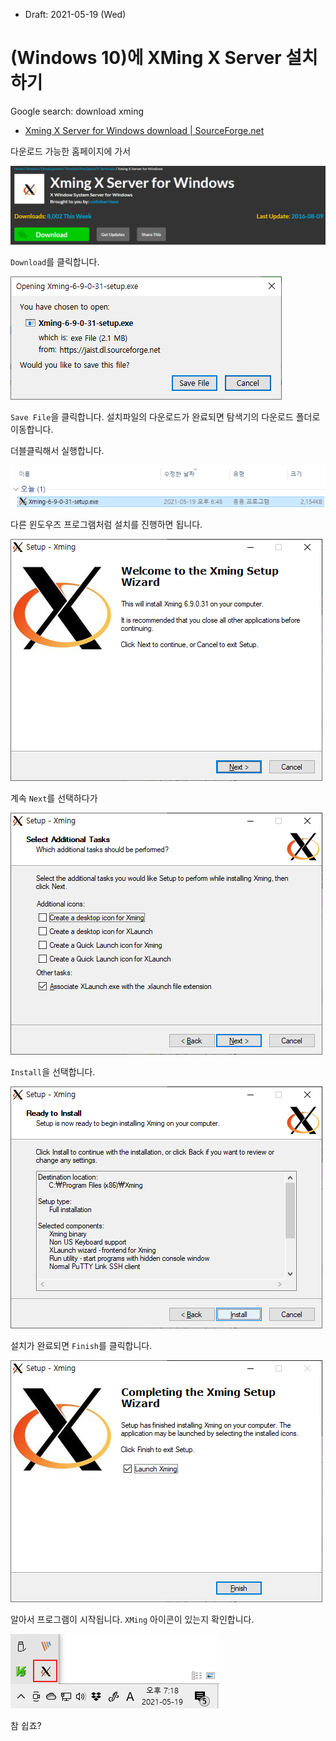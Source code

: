 * Draft: 2021-05-19 (Wed)

# (Windows 10)에 XMing X Server 설치하기

Google search: download xming

* [Xming X Server for Windows download | SourceForge.net](https://sourceforge.net/projects/xming/)

다운로드 가능한 홈페이지에 가서

<img src='images/xming_x_server_for_windows.png'>



`Download`를 클릭합니다.

<img src='images/opening_xming-6-9-0-31-setup_exe.png'>

`Save File`을 클릭합니다. 설치파일의 다운로드가 완료되면 탐색기의 다운로드 폴더로 이동합니다.

더블클릭해서 실행합니다.

<img src='images/xming-downloaded_file.png'>

다른 윈도우즈 프로그램처럼 설치를 진행하면 됩니다.

<img src='images/win10-setup-xming-1.png'>

계속 `Next`를 선택하다가

<img src='images/win10-setup-xming-2.png'>

`Install`을 선택합니다.

<img src='images/win10-setup-xming-3.png'>

설치가 완료되면 `Finish`를 클릭합니다.

<img src='images/win10-setup-xming-4.png'>

알아서 프로그램이 시작됩니다. `XMing` 아이콘이 있는지 확인합니다.

<img src='images/win10-tray-xming_icon.png'>

참 쉽죠?

